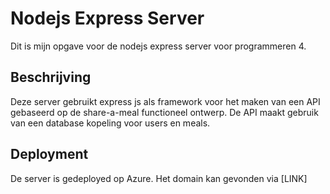 # Nodejs Express Server

Dit is mijn opgave voor de nodejs express server voor programmeren 4.

## Beschrijving

Deze server gebruikt express js als framework voor het maken van een API gebaseerd op de share-a-meal functioneel ontwerp. De API maakt gebruik van een database kopeling voor users en meals.

## Deployment

De server is gedeployed op Azure. Het domain kan gevonden via [LINK]